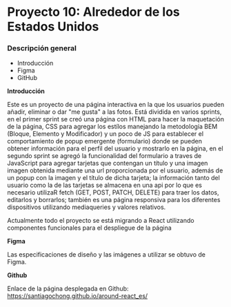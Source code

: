 # Proyecto 10: Alrededor de los Estados Unidos

### Descripción general

- Introducción
- Figma
- GitHub

**Introducción**

Este es un proyecto de una página interactiva en la que los usuarios pueden añadir, eliminar o dar "me gusta" a las fotos. Está dividida en varios sprints, en el primer sprint se creó una página con HTML para hacer la maquetación de la página, CSS para agregar los estílos manejando la metodología BEM (Bloque, Elemento y Modificador) y un poco de JS para establecer el comportamiento de popup emergente (formulario) donde se pueden obtener información para el perfil del usuario y mostrarlo en la página, en el segundo sprint se agregó la funcionalidad del formulario a traves de JavaScript para agregar tarjetas que contengan un título y una imagen imagen obtenida mediante una url proporcionada por el usuario, además de un popup con la imagen y el título de dicha tarjeta; la información tanto del usuario como la de las tarjetas se almacena en una api por lo que es necesario utilizaR fetch (GET, POST, PATCH, DELETE) para traer los datos, editarlos y borrarlos; también es una página responsiva para los diferentes dispositivos utilizando mediaqueries y valores relativos.

Actualmente todo el proyecto se está migrando a React utilizando componentes funcionales para el despliegue de la página

**Figma**

Las especificaciones de diseño y las imágenes a utilizar se obtuvo de Figma.

**Github**

Enlace de la página desplegada en Github:
https://santiagochong.github.io/around-react_es/
